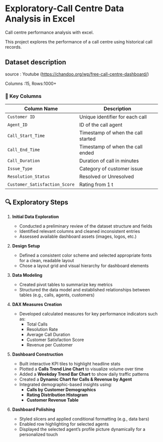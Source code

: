 
# Exploratory-Call Centre Data Analysis in Excel

Call centre performance analysis with excel.

This project explores the performance of a call centre using historical call records.


## Dataset description
source : Youtube (https://chandoo.org/wp/free-call-centre-dashboard/)

Columns :15,
Rows:1000+
### 🔑 Key Columns

| Column Name         | Description |
|---------------------|-------------|
| `Customer ID`           | Unique identifier for each call |
| `Agent_ID`          | ID of the call agent |
| `Call_Start_Time`   | Timestamp of when the call started |
| `Call_End_Time`     | Timestamp of when the call ended |
| `Call_Duration`     | Duration of call in minutes |
| `Issue_Type`        | Category of customer issue |
| `Resolution_Status` | Resolved or Unresolved |
| `Customer_Satisfaction_Score` | Rating from 1 t

## 🔍 Exploratory Steps

1. **Initial Data Exploration**
   - Conducted a preliminary review of the dataset structure and fields
   - Identified relevant columns and cleaned inconsistent entries
   - Assessed available dashboard assets (images, logos, etc.)

2. **Design Setup**
   - Defined a consistent color scheme and selected appropriate fonts for a clean, readable layout
   - Chose a layout grid and visual hierarchy for dashboard elements

3. **Data Modeling**
   - Created pivot tables to summarize key metrics
   - Structured the data model and established relationships between tables (e.g., calls, agents, customers)

4. **DAX Measures Creation**
   - Developed calculated measures for key performance indicators such as:
     - Total Calls
     - Resolution Rate
     - Average Call Duration
     - Customer Satisfaction Score
     - Revenue per Customer

5. **Dashboard Construction**
   - Built interactive KPI tiles to highlight headline stats
   - Plotted a **Calls Trend Line Chart** to visualize volume over time
   - Added a **Weekday Trend Bar Chart** to show daily traffic patterns
   - Created a **Dynamic Chart for Calls & Revenue by Agent**
   - Integrated demographic-based insights using:
     - **Calls by Customer Demographics**
     - **Rating Distribution Histogram**
     - **Customer Revenue Table**

6. **Dashboard Polishing**
   - Styled slicers and applied conditional formatting (e.g., data bars)
   - Enabled row highlighting for selected agents
   - Displayed the selected agent’s profile picture dynamically for a personalized touch






